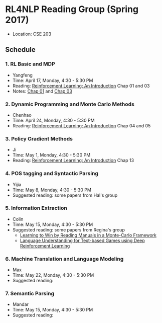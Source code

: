 # RL4NLP Reading Group (Spring 2017)

- Location: CSE 203

## Schedule

### 1. RL Basic and MDP

- Yangfeng
- Time: April 17, Monday, 4:30 - 5:30 PM
- Reading: [Reinforcement Learning: An Introduction](http://incompleteideas.net/sutton/book/bookdraft2016sep.pdf) Chap 01 and 03
- Notes: [Chap 01](notes/01-rl-basic.md) and [Chap 03](notes/02-mdp.md)

### 2. Dynamic Programming and Monte Carlo Methods

- Chenhao
- Time: April 24, Monday, 4:30 - 5:30 PM
- Reading: [Reinforcement Learning: An Introduction](http://incompleteideas.net/sutton/book/bookdraft2016sep.pdf) Chap 04 and 05

### 3. Policy Gradient Methods

- Ji
- Time: May 1, Monday, 4:30 - 5:30 PM
- Reading: [Reinforcement Learning: An Introduction](http://incompleteideas.net/sutton/book/bookdraft2016sep.pdf) Chap 13

### 4. POS tagging and Syntactic Parsing

- Yijia
- Time: May 8, Monday, 4:30 - 5:30 PM
- Suggested reading: some papers from Hal's group

### 5. Information Extraction

- Colin
- Time: May 15, Monday, 4:30 - 5:30 PM
- Suggested reading: some papers from Regina's group
	- [Learning to Win by Reading Manuals in a Monte-Carlo Framework](http://people.csail.mit.edu/regina/my_papers/civ11.pdf)
	- [Language Understanding for Text-based Games using Deep Reinforcement Learning](http://people.csail.mit.edu/regina/my_papers/TG15.pdf)


### 6. Machine Translation and Language Modeling

- Max
- Time: May 22, Monday, 4:30 - 5:30 PM
- Suggested reading:

### 7. Semantic Parsing

- Mandar
- Time: May 15, Monday, 4:30 - 5:30 PM
- Suggested reading:


